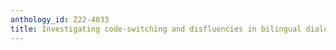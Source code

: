 ```yaml
---
anthology_id: Z22-4033
title: Investigating code-switching and disfluencies in bilingual dialogue
---
```

